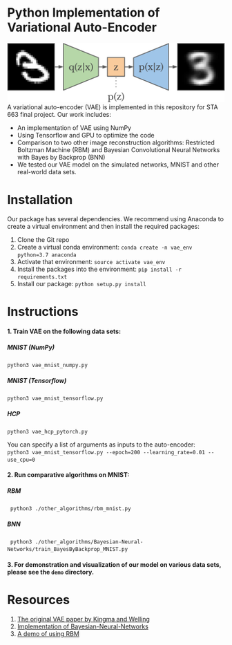 # Python Implementation of Variational Auto-Encoder

![VAE structure](https://github.com/yizi0511/sta_663_vae/blob/master/demo/vae.png)
A variational auto-encoder (VAE) is implemented in this repository for STA 663 final project. Our work includes:

- An implementation of VAE using NumPy
- Using Tensorflow and GPU to optimize the code
- Comparison to two other image reconstruction algorithms: Restricted Boltzman Machine (RBM) and Bayesian Convolutional Neural Networks with Bayes by Backprop (BNN)
- We tested our VAE model on the simulated networks, MNIST and other real-world data sets.


# Installation

Our package has several dependencies. We recommend using Anaconda to create a virtual environment and then install the required packages:

1. Clone the Git repo
2. Create a virtual conda environment: ```conda create -n vae_env python=3.7 anaconda```
3. Activate that environment: ```source activate vae_env```
4. Install the packages into the environment: ```pip install -r requirements.txt```
5. Install our package: ```python setup.py install```


# Instructions

#### 1. Train VAE on the following data sets: <br/>

##### MNIST (NumPy)
```python3 vae_mnist_numpy.py``` <br/>
##### MNIST (Tensorflow)
```python3 vae_mnist_tensorflow.py``` <br/>
##### HCP 
```python3 vae_hcp_pytorch.py``` <br/>

You can specify a list of arguments as inputs to the auto-encoder: <br/>
```python3 vae_mnist_tensorflow.py --epoch=200 --learning_rate=0.01 --use_cpu=0``` <br/>

#### 2. Run comparative algorithms on MNIST: <br/>

##### RBM 
``` python3 ./other_algorithms/rbm_mnist.py``` <br/>
##### BNN 
``` python3 ./other_algorithms/Bayesian-Neural-Networks/train_BayesByBackprop_MNIST.py``` <br/>

#### 3. For demonstration and visualization of our model on various data sets, please see the ```demo``` directory. 


# Resources

1. [The original VAE paper by Kingma and Welling](https://arxiv.org/abs/1312.6114)
2. [Implementation of Bayesian-Neural-Networks](https://github.com/JavierAntoran/Bayesian-Neural-Networks)
2. [A demo of using RBM](https://www.kaggle.com/nicw102168/restricted-boltzmann-machine-rbm-on-mnist)

